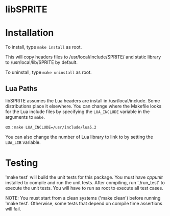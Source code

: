 libSPRITE
=========

Installation
============
To install, type `make install` as root.

This will copy headers files to /usr/local/include/SPRITE/ and static library
to /usr/local/lib/SPRITE by default.

To uninstall, type `make uninstall` as root.

## Lua Paths
libSPRITE assumes the Lua headers are install in /usr/local/include. Some
distributions place it elsewhere. You can change where the Makefile looks for
the Lua include files by specifying the `LUA_INCLUDE` variable in the arguments
to `make`.

ex.: `make LUA_INCLUDE=/usr/include/lua5.2`

You can also change the number of Lua library to link to by setting the
`LUA_LIB` variable.

Testing
=======
'make test' will build the unit tests for this package. You must have *cppunit*
installed to compile and run the unit tests. After compiling, run './run_test'
to execute the unit tests. You will have to run as root to execute all test cases.

NOTE: You must start from a clean systems ('make clean') before running 'make test'. Otherwise, some tests that depend on compile time assertions will fail.
